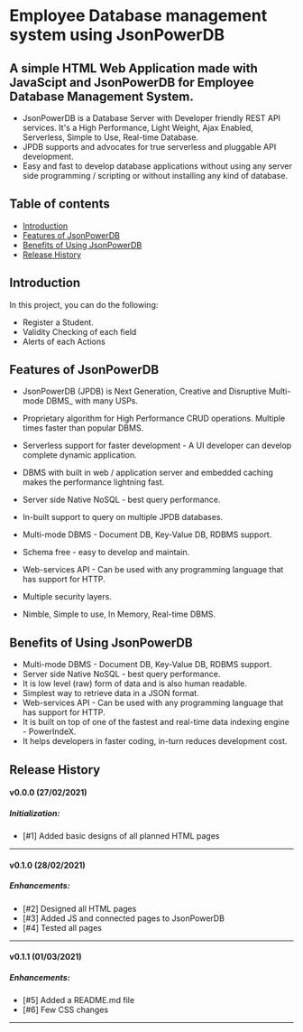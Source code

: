 # Employee Database management system using JsonPowerDB
## A simple **HTML Web Application** made with **JavaScipt** and **JsonPowerDB** for **Employee Database Management System**.
* JsonPowerDB is a Database Server with Developer friendly REST API services. It's a High Performance, Light Weight, Ajax Enabled, Serverless, Simple to Use, Real-time Database.
* JPDB supports and advocates for true serverless and pluggable API development.
* Easy and fast to develop database applications without using any server side programming / scripting or without installing any kind of database.

## Table of contents
* [Introduction](#introduction)
* [Features of JsonPowerDB](#features-of-jsonpowerdb)
* [Benefits of Using JsonPowerDB](#benefits-of-using-jsonpowerdb)
* [Release History](#release-history)


## Introduction
In this project, you can do the following:
* Register a Student.
* Validity Checking of each field
* Alerts of each Actions 


## Features of JsonPowerDB
* JsonPowerDB (JPDB) is Next Generation, Creative and Disruptive Multi-mode DBMS_ with many USPs.

* Proprietary algorithm for High Performance CRUD operations. Multiple times faster than popular DBMS.

* Serverless support for faster development - A UI developer can develop complete dynamic application.

* DBMS with built in web / application server and embedded caching makes the performance lightning fast.

* Server side Native NoSQL - best query performance.

* In-built support to query on multiple JPDB databases.

* Multi-mode DBMS - Document DB, Key-Value DB, RDBMS support.

* Schema free - easy to develop and maintain.

* Web-services API - Can be used with any programming language that has support for HTTP.

* Multiple security layers.

* Nimble, Simple to use, In Memory, Real-time DBMS.


## Benefits of Using JsonPowerDB
- Multi-mode DBMS - Document DB, Key-Value DB, RDBMS support.
- Server side Native NoSQL - best query performance.
- It is low level (raw) form of data and is also human readable.
- Simplest way to retrieve data in a JSON format.
- Web-services API - Can be used with any programming language that has support for HTTP.
- It is built on top of one of the fastest and real-time data indexing engine - PowerIndeX.
- It helps developers in faster coding, in-turn reduces development cost.
	
  
## Release History
#### v0.0.0 (27/02/2021)
##### Initialization:
- [#1] Added basic designs of all planned HTML pages
---
#### v0.1.0 (28/02/2021)
##### Enhancements:
- [#2] Designed all HTML pages
- [#3] Added JS and connected pages to JsonPowerDB
- [#4] Tested all pages
---
#### v0.1.1 (01/03/2021)
##### Enhancements:
- [#5] Added a README.md file
- [#6] Few CSS changes
---
